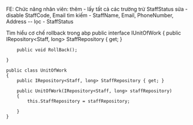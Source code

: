 FE: Chức năng nhân viên: thêm - lấy tất cả các trường trừ StaffStatus
					 sửa - disable StaffCode, Email
					 tìm kiếm - StaffName, Email, PhoneNumber, Address -- lọc - StaffStatus

Tìm hiểu cơ chế rollback trong abp
 public interface IUnitOfWork
    {
        public IRepository<Staff, long> StaffRepository { get; }

        public void RollBack();

    }

    public class UnitOfWork
    {
        public IRepository<Staff, long> StaffRepository { get; }

        public UnitOfWork(IRepository<Staff, long> staffRepository)
        {
            this.StaffRepository = staffRepository;

        }
    }
